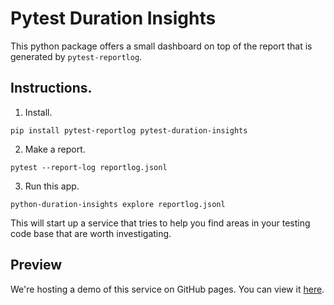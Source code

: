 # Pytest Duration Insights 

This python package offers a small dashboard on top of the report that is 
generated by `pytest-reportlog`. 

## Instructions. 

1. Install.

```
pip install pytest-reportlog pytest-duration-insights
```

2. Make a report. 

```
pytest --report-log reportlog.jsonl
```

3. Run this app.

```
python-duration-insights explore reportlog.jsonl
```

This will start up a service that tries to help you find areas in your
testing code base that are worth investigating.

## Preview 

We're hosting a demo of this service on GitHub pages. You can view it [here]().